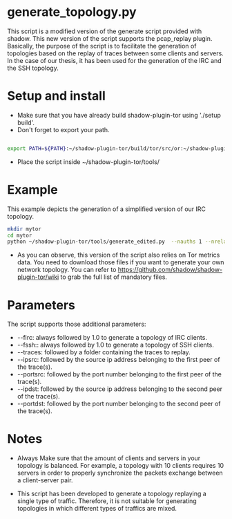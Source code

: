 # generate_topology.py

This script is a modified version of the generate script provided with shadow. This new version of the script supports the pcap_replay plugin. Basically, the purpose of the script is to facilitate the generation of topologies based on the replay of traces between some clients and servers. In the case of our thesis, it has been used for the generation of the IRC and the SSH topology.   

# Setup and install

+ Make sure that you have already build shadow-plugin-tor using './setup build'.
+ Don't forget to export your path.

```bash

export PATH=${PATH}:~/shadow-plugin-tor/build/tor/src/or:~/shadow-plugin-tor/build/tor/src/tools

```
+ Place the script inside ~/shadow-plugin-tor/tools/

# Example

This example depicts the generation of a simplified version of our IRC topology. 

```bash
mkdir mytor
cd mytor
python ~/shadow-plugin-tor/tools/generate_edited.py  --nauths 1 --nrelays 10 --nclients 3 --nservers 3 --firc 1.0 --traces irc_traces/ --ipsrc 10.0.1.37 --portsrc 50935 --ipdst 130.89.149.132 --portdst 6669 alexa-top-1000-ips.csv consensuses-2016-02/01/2016-02-01-03-00-00-consensus server-descriptors-2016-02 extra-infos-2016-02 clients.csv

```

+ As you can observe, this version of the script also relies on Tor metrics data. You need to download those files if you want to generate your own network topology. You can refer to https://github.com/shadow/shadow-plugin-tor/wiki to grab the full list of mandatory files.

# Parameters

The script supports those additional parameters:
+ --firc: always followed by 1.0 to generate a topology of IRC clients.
+ --fssh:: always followed by 1.0 to generate a topology of SSH clients.
+ --traces: followed by a folder containing the traces to replay.
+ --ipsrc: followed by the source ip address belonging to the first peer of the trace(s).
+ --portsrc: followed by the port number belonging to the first peer of the trace(s).
+ --ipdst: followed by the source ip address belonging to the second peer of the trace(s).
+ --portdst: followed by the port number belonging to the second peer of the trace(s).


# Notes

+ Always Make sure that the amount of clients and servers in your topology is balanced. For example, a topology with 10 clients requires 10 servers in order to properly synchronize the packets exchange between a client-server pair.

+ This script has been developed to generate a topology replaying a single type of traffic. Therefore, it is not suitable for generating topologies in which different types of traffics are mixed. 



